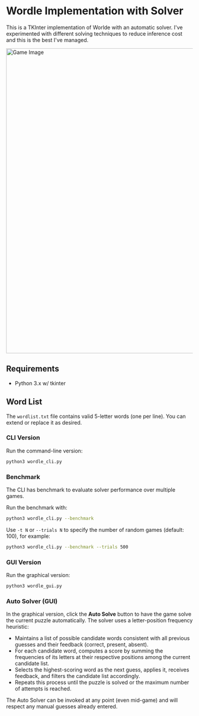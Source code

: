 # Wordle Implementation with Solver

This is a TKInter implementation of Worlde with an automatic solver. I've experimented with different solving techniques to reduce inference cost and this is the best I've managed.

<img width="562" height="822" alt="Game Image" src="https://github.com/user-attachments/assets/c5e43e82-c688-478a-b08d-72c012dad074" />

## Requirements
- Python 3.x w/ tkinter

## Word List
The `wordlist.txt` file contains valid 5-letter words (one per line). You can extend or replace it as desired.

### CLI Version
Run the command-line version:
```bash
python3 wordle_cli.py
```

### Benchmark 

The CLI has benchmark to evaluate solver performance over multiple games.

Run the benchmark with:
```bash
python3 wordle_cli.py --benchmark
```
Use `-t N` or `--trials N` to specify the number of random games (default: 100), for example:
```bash
python3 wordle_cli.py --benchmark --trials 500
```

### GUI Version
Run the graphical version:
```bash
python3 wordle_gui.py
```
 
### Auto Solver (GUI)
In the graphical version, click the **Auto Solve** button to have the game solve the current puzzle automatically. The solver uses a  letter-position frequency heuristic:

- Maintains a list of possible candidate words consistent with all previous guesses and their feedback (correct, present, absent).
- For each candidate word, computes a score by summing the frequencies of its letters at their respective positions among the current candidate list.
- Selects the highest-scoring word as the next guess, applies it, receives feedback, and filters the candidate list accordingly.
- Repeats this process until the puzzle is solved or the maximum number of attempts is reached.

The Auto Solver can be invoked at any point (even mid-game) and will respect any manual guesses already entered.
